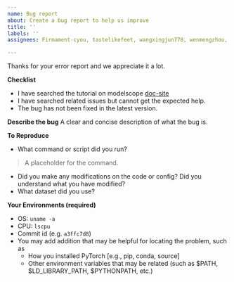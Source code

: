 ```yaml
---
name: Bug report
about: Create a bug report to help us improve
title: ''
labels: ''
assignees: Firmament-cyou, tastelikefeet, wangxingjun778, wenmengzhou, zzclynn

---
```


Thanks for your error report and we appreciate it a lot.

**Checklist**

* I have searched the tutorial on modelscope  [doc-site](https://modelscope.cn/docs) 
* I have searched related issues but cannot get the expected help.
* The bug has not been fixed in the latest version.

**Describe the bug**
A clear and concise description of what the bug is.

**To Reproduce**
* What command or script did you run?
>  A placeholder for the command.
* Did you make any modifications on the code or config? Did you understand what you have modified?
* What dataset did you use?


**Your Environments (__required__)**
* OS: `uname -a`
* CPU: `lscpu`
* Commit id (e.g. `a3ffc7d8`)
* You may add addition that may be helpful for locating the problem, such as
    * How you installed PyTorch [e.g., pip, conda, source]
    * Other environment variables that may be related (such as $PATH, $LD_LIBRARY_PATH, $PYTHONPATH, etc.)
